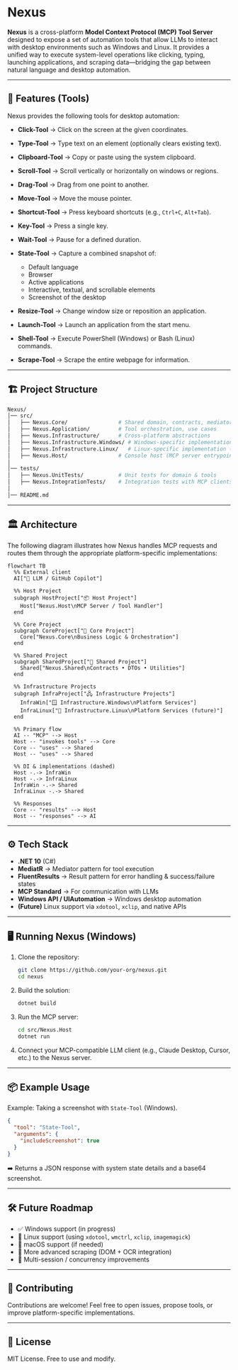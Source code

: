 # Nexus

**Nexus** is a cross-platform **Model Context Protocol (MCP) Tool Server** designed to expose a set of automation tools that allow LLMs to interact with desktop environments such as Windows and Linux.
It provides a unified way to execute system-level operations like clicking, typing, launching applications, and scraping data—bridging the gap between natural language and desktop automation.

---

## 🚀 Features (Tools)

Nexus provides the following tools for desktop automation:

* **Click-Tool** → Click on the screen at the given coordinates.
* **Type-Tool** → Type text on an element (optionally clears existing text).
* **Clipboard-Tool** → Copy or paste using the system clipboard.
* **Scroll-Tool** → Scroll vertically or horizontally on windows or regions.
* **Drag-Tool** → Drag from one point to another.
* **Move-Tool** → Move the mouse pointer.
* **Shortcut-Tool** → Press keyboard shortcuts (e.g., `Ctrl+C`, `Alt+Tab`).
* **Key-Tool** → Press a single key.
* **Wait-Tool** → Pause for a defined duration.
* **State-Tool** → Capture a combined snapshot of:

  * Default language
  * Browser
  * Active applications
  * Interactive, textual, and scrollable elements
  * Screenshot of the desktop
* **Resize-Tool** → Change window size or reposition an application.
* **Launch-Tool** → Launch an application from the start menu.
* **Shell-Tool** → Execute PowerShell (Windows) or Bash (Linux) commands.
* **Scrape-Tool** → Scrape the entire webpage for information.

---

## 🏗 Project Structure

```bash
Nexus/
│── src/
│   ├── Nexus.Core/                # Shared domain, contracts, mediator handlers
│   ├── Nexus.Application/         # Tool orchestration, use cases
│   ├── Nexus.Infrastructure/      # Cross-platform abstractions
│   ├── Nexus.Infrastructure.Windows/ # Windows-specific implementation
│   ├── Nexus.Infrastructure.Linux/   # Linux-specific implementation (future)
│   ├── Nexus.Host/                # Console host (MCP server entrypoint)
│
│── tests/
│   ├── Nexus.UnitTests/           # Unit tests for domain & tools
│   ├── Nexus.IntegrationTests/    # Integration tests with MCP clients
│
│── README.md
```

---

## 🏛 Architecture

The following diagram illustrates how Nexus handles MCP requests and routes them through the appropriate platform-specific implementations:

```mermaid
flowchart TB
  %% External client
  AI["🤖 LLM / GitHub Copilot"]

  %% Host Project
  subgraph HostProject["📦 Host Project"]
    Host["Nexus.Host\nMCP Server / Tool Handler"]
  end

  %% Core Project
  subgraph CoreProject["🧠 Core Project"]
    Core["Nexus.Core\nBusiness Logic & Orchestration"]
  end

  %% Shared Project
  subgraph SharedProject["🧰 Shared Project"]
    Shared["Nexus.Shared\nContracts • DTOs • Utilities"]
  end

  %% Infrastructure Projects
  subgraph InfraProject["🖧 Infrastructure Projects"]
    InfraWin["🪟 Infrastructure.Windows\nPlatform Services"]
    InfraLinux["🐧 Infrastructure.Linux\nPlatform Services (future)"]
  end

  %% Primary flow
  AI -- "MCP" --> Host
  Host -- "invokes tools" --> Core
  Core -- "uses" --> Shared
  Host -- "uses" --> Shared

  %% DI & implementations (dashed)
  Host -.-> InfraWin
  Host -.-> InfraLinux
  InfraWin -.-> Shared
  InfraLinux -.-> Shared

  %% Responses
  Core -- "results" --> Host
  Host -- "responses" --> AI
```

---

## ⚙️ Tech Stack

* **.NET 10** (C#)
* **MediatR** → Mediator pattern for tool execution
* **FluentResults** → Result pattern for error handling & success/failure states
* **MCP Standard** → For communication with LLMs
* **Windows API / UIAutomation** → Windows desktop automation
* **(Future)** Linux support via `xdotool`, `xclip`, and native APIs

---

## 🖥 Running Nexus (Windows)

1. Clone the repository:

   ```bash
   git clone https://github.com/your-org/nexus.git
   cd nexus
   ```

2. Build the solution:

   ```bash
   dotnet build
   ```

3. Run the MCP server:

   ```bash
   cd src/Nexus.Host
   dotnet run
   ```

4. Connect your MCP-compatible LLM client (e.g., Claude Desktop, Cursor, etc.) to the Nexus server.

---

## 📦 Example Usage

Example: Taking a screenshot with `State-Tool` (Windows).

```json
{
  "tool": "State-Tool",
  "arguments": {
    "includeScreenshot": true
  }
}
```

➡️ Returns a JSON response with system state details and a base64 screenshot.

---

## 🛠 Future Roadmap

* ✅ Windows support (in progress)
* 🔲 Linux support (using `xdotool`, `wmctrl`, `xclip`, `imagemagick`)
* 🔲 macOS support (if needed)
* 🔲 More advanced scraping (DOM + OCR integration)
* 🔲 Multi-session / concurrency improvements

---

## 🤝 Contributing

Contributions are welcome! Feel free to open issues, propose tools, or improve platform-specific implementations.

---

## 📜 License

MIT License. Free to use and modify.
